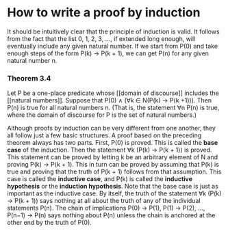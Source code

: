# How to write a proof by induction
It should be intuitively clear that the principle of induction is valid. It follows from the fact that the list 0, 1, 2, 3, …, if extended long enough, will eventually include any given natural number. If we start from P(0) and take enough steps of the form P(k) $\rightarrow$ P(k + 1), we can get P(n) for any given natural number n.

### Theorem 3.4
Let P be a one-place predicate whose [[domain of discourse]] includes the [[natural numbers]]. Suppose that P(0) $\wedge$ ($\forall$k $\in$ N(P(k) $\rightarrow$ P(k +1))). Then P(n) is true for all natural numbers n. (That is, the statement $\forall$n P(n) is true, where the domain of discourse for P is the set of natural numbers.)

Although proofs by induction can be very different from one another, they all follow just a few basic structures. A proof based on the preceding theorem always has two parts. First, P(0) is proved. This is called the **base case** of the induction. Then the statement $\forall$k (P(k) $\rightarrow$ P(k + 1)) is proved. This statement can be proved by letting k be an arbitrary element of N and proving P(k) $\rightarrow$ P(k + 1). This in turn can be proved by assuming that P(k) is true and proving that the truth of P(k + 1) follows from that assumption. This case is called the **inductive case**, and P(k) is called the **inductive hypothesis** or the **induction hypothesis**. Note that the base case is just as important as the inductive case. By itself, the truth of the statement $\forall$k (P(k) $\rightarrow$ P(k + 1)) says nothing at all about the truth of any of the individual statements P(n). The chain of implications P(0) $\rightarrow$ P(1), P(1) $\rightarrow$ P(2), …, P(n−1) $\rightarrow$ P(n) says nothing about P(n) unless the chain is anchored at the other end by the truth of P(0).